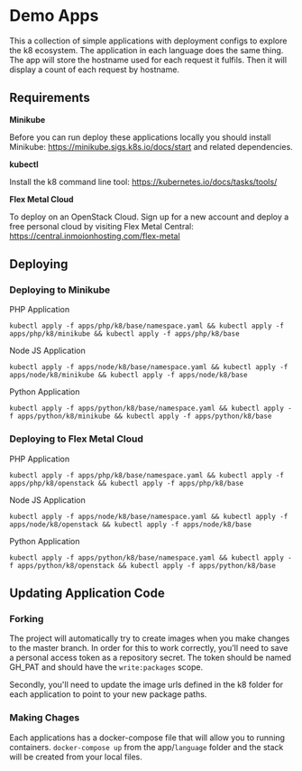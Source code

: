
# Demo Apps
This a collection of simple applications with deployment configs to explore the k8 ecosystem. The application in each language does the same thing. The app will store the hostname used for each request it fulfils. Then it will display a count of each request by hostname.

## Requirements

**Minikube**

Before you can run deploy these applications locally you should install Minikube: https://minikube.sigs.k8s.io/docs/start and related dependencies.

**kubectl**

Install the k8 command line tool: https://kubernetes.io/docs/tasks/tools/

**Flex Metal Cloud**

To deploy on an OpenStack Cloud. Sign up for a new account and deploy a free personal cloud by visiting Flex Metal Central: https://central.inmoionhosting.com/flex-metal

## Deploying

### Deploying to Minikube

PHP Application

`kubectl apply -f apps/php/k8/base/namespace.yaml && kubectl apply -f apps/php/k8/minikube && kubectl apply -f apps/php/k8/base`

Node JS Application

`kubectl apply -f apps/node/k8/base/namespace.yaml && kubectl apply -f apps/node/k8/minikube && kubectl apply -f apps/node/k8/base`

Python Application

`kubectl apply -f apps/python/k8/base/namespace.yaml && kubectl apply -f apps/python/k8/minikube && kubectl apply -f apps/python/k8/base`

### Deploying to Flex Metal Cloud

PHP Application

`kubectl apply -f apps/php/k8/base/namespace.yaml && kubectl apply -f apps/php/k8/openstack && kubectl apply -f apps/php/k8/base`

Node JS Application

`kubectl apply -f apps/node/k8/base/namespace.yaml && kubectl apply -f apps/node/k8/openstack && kubectl apply -f apps/node/k8/base`

Python Application

`kubectl apply -f apps/python/k8/base/namespace.yaml && kubectl apply -f apps/python/k8/openstack && kubectl apply -f apps/python/k8/base`
## Updating Application Code
### Forking
The project will automatically try to create images when you make changes to the master branch. In order for this to work correctly,
you'll need to save a personal access token as a repository secret. The token should be named GH_PAT and should have the `write:packages` scope.

Secondly, you'll need to update the image urls defined in the k8 folder for each application to point to your new package paths.

### Making Chages
Each applications has a docker-compose file that will allow you to running containers. `docker-compose up` from the app/`language` folder and the stack will be created from your local files.
